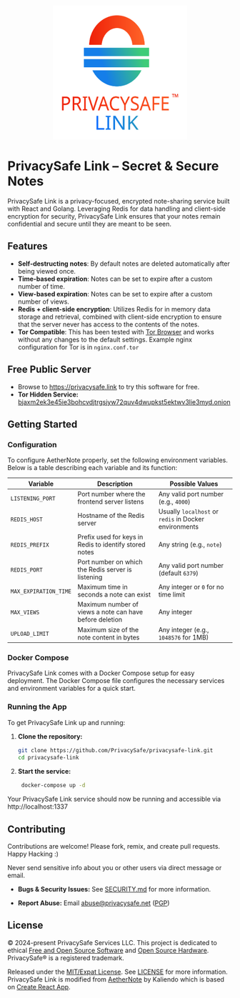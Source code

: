 <p align="center">
  <a href="https://privacysafe.link"><img src="assets/logo.svg" width="300" height="300" /></a>
</p>

# PrivacySafe Link &ndash; Secret &amp; Secure Notes

PrivacySafe Link is a privacy-focused, encrypted note-sharing service built with React and Golang. Leveraging Redis for data handling and client-side encryption for security, PrivacySafe Link ensures that your notes remain confidential and secure until they are meant to be seen.

## Features

- **Self-destructing notes**: By default notes are deleted automatically after being viewed once.
- **Time-based expiration**: Notes can be set to expire after a custom number of time.
- **View-based expiration**: Notes can be set to expire after a custom number of views.
- **Redis + client-side encryption**: Utilizes Redis for in memory data storage and retrieval, combined with client-side encryption to ensure that the server never has access to the contents of the notes.
- **Tor Compatible**: This has been tested with [Tor Browser](https://torproject.org) and works without any changes to the default settings. Example nginx configuration for Tor is in `nginx.conf.tor`

## Free Public Server

* Browse to https://privacysafe.link to try this software for free.
* **Tor Hidden Service:** [bjaxm2ek3e45ie3bohcvdjtrgsjyw72quv4dwupkst5ektwv3lie3myd.onion](http://bjaxm2ek3e45ie3bohcvdjtrgsjyw72quv4dwupkst5ektwv3lie3myd.onion)

## Getting Started

### Configuration

To configure AetherNote properly, set the following environment variables. Below is a table describing each variable and its function:

| Variable                 | Description                                           | Possible Values                      |
|--------------------------|-------------------------------------------------------|--------------------------------------|
| `LISTENING_PORT`             | Port number where the frontend server listens         | Any valid port number (e.g., `4000`) |
| `REDIS_HOST`             | Hostname of the Redis server                          | Usually `localhost` or `redis` in Docker environments |
| `REDIS_PREFIX`           | Prefix used for keys in Redis to identify stored notes| Any string (e.g., `note`)            |
| `REDIS_PORT`             | Port number on which the Redis server is listening    | Any valid port number (default `6379`) |
| `MAX_EXPIRATION_TIME`    | Maximum time in seconds a note can exist              | Any integer or `0` for no time limit |
| `MAX_VIEWS`              | Maximum number of views a note can have before deletion| Any integer                           |
| `UPLOAD_LIMIT`           | Maximum size of the note content in bytes             | Any integer (e.g., `1048576` for 1MB) |

### Docker Compose

PrivacySafe Link comes with a Docker Compose setup for easy deployment. The Docker Compose file configures the necessary services and environment variables for a quick start.

### Running the App

To get PrivacySafe Link up and running:

1. **Clone the repository:**
   ```bash
   git clone https://github.com/PrivacySafe/privacysafe-link.git
   cd privacysafe-link
   ```
2. **Start the service:**
   ```bash
    docker-compose up -d
   ```
Your PrivacySafe Link service should now be running and accessible via http://localhost:1337

## Contributing
Contributions are welcome! Please fork, remix, and create pull requests. Happy Hacking :)

Never send sensitive info about you or other users via direct message or email.

* **Bugs &amp; Security Issues:** See [SECURITY.md](SECURITY.md) for more information.

* **Report Abuse:** Email <a href="mailto:abuse@privacysafe.net" target="_blank">abuse@privacysafe.net</a> (<a href="https://psafe.ly/xSpQhF" target="_blank">PGP</a>)

## License
© 2024-present PrivacySafe Services LLC. This project is dedicated to ethical <a href="https://fsf.org" target="_blank" rel="noreferrer noopener">Free and Open Source Software</a> and <a href="https://oshwa.org" target="_blank" rel="noreferrer noopener">Open Source Hardware</a>. PrivacySafe® is a registered trademark.

Released under the [MIT/Expat License](LICENSE). See [LICENSE](LICENSE) for more information. PrivacySafe Link is modified from [AetherNote](https://github.com/Kaliendo/AetherNote) by Kaliendo which is based on [Create React App](https://github.com/facebook/create-react-app/blob/main/LICENSE).
